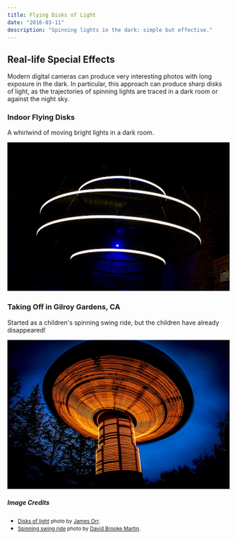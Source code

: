 ```yaml
---
title: Flying Disks of Light
date: "2016-03-11"
description: "Spinning lights in the dark: simple but effective."
---
```


## Real-life Special Effects

Modern digital cameras can produce very interesting photos with long exposure in the dark.
In particular, this approach can produce sharp disks of light, as the trajectories of
spinning lights are traced in a dark room or against the night sky.

### Indoor Flying Disks

A whirlwind of moving bright lights in a dark room. 

![circular light paths](./indoor-disks.jpg)

### Taking Off in Gilroy Gardens, CA

Started as a children's spinning swing ride, but the children have already disappeared! 

![spinning swing ride](./outdoor-disks.jpg)

##### Image Credits

- <small>[Disks of light](https://unsplash.com/photos/Tij5HRslPBY) photo by [James Orr](https://unsplash.com/@orrbarone).</small>
- <small>[Spinning swing ride](https://unsplash.com/photos/W3UADWjdnVc) photo by [David Brooke Martin](https://unsplash.com/@dbmartin00).</small>
